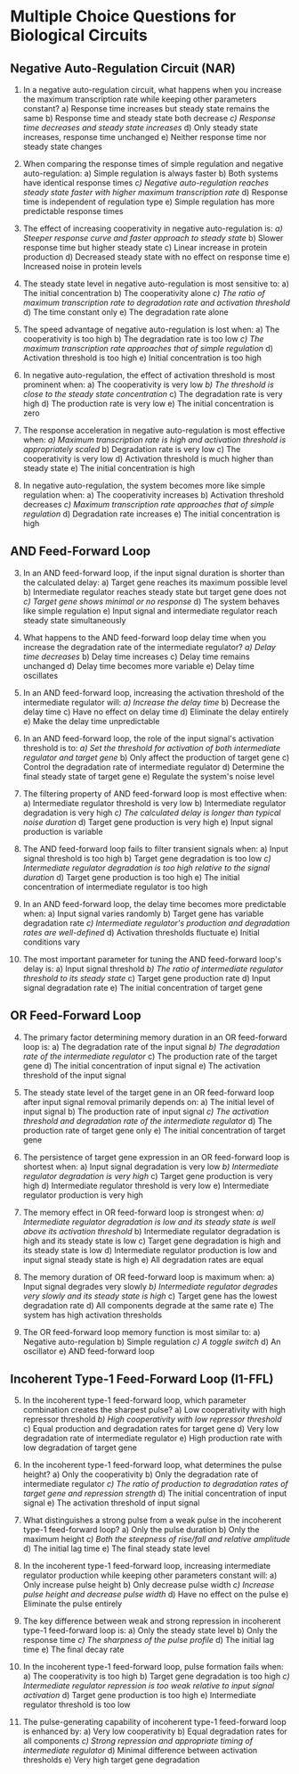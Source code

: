 # Multiple Choice Questions for Biological Circuits

## Negative Auto-Regulation Circuit (NAR)

1. In a negative auto-regulation circuit, what happens when you increase the maximum transcription rate while keeping other parameters constant?
a) Response time increases but steady state remains the same
b) Response time and steady state both decrease
*c) Response time decreases and steady state increases*
d) Only steady state increases, response time unchanged
e) Neither response time nor steady state changes

2. When comparing the response times of simple regulation and negative auto-regulation:
a) Simple regulation is always faster
b) Both systems have identical response times
*c) Negative auto-regulation reaches steady state faster with higher maximum transcription rate*
d) Response time is independent of regulation type
e) Simple regulation has more predictable response times

6. The effect of increasing cooperativity in negative auto-regulation is:
*a) Steeper response curve and faster approach to steady state*
b) Slower response time but higher steady state
c) Linear increase in protein production
d) Decreased steady state with no effect on response time
e) Increased noise in protein levels

14. The steady state level in negative auto-regulation is most sensitive to:
a) The initial concentration
b) The cooperativity alone
*c) The ratio of maximum transcription rate to degradation rate and activation threshold*
d) The time constant only
e) The degradation rate alone

18. The speed advantage of negative auto-regulation is lost when:
a) The cooperativity is too high
b) The degradation rate is too low
*c) The maximum transcription rate approaches that of simple regulation*
d) Activation threshold is too high
e) Initial concentration is too high

21. In negative auto-regulation, the effect of activation threshold is most prominent when:
a) The cooperativity is very low
*b) The threshold is close to the steady state concentration*
c) The degradation rate is very high
d) The production rate is very low
e) The initial concentration is zero

25. The response acceleration in negative auto-regulation is most effective when:
*a) Maximum transcription rate is high and activation threshold is appropriately scaled*
b) Degradation rate is very low
c) The cooperativity is very low
d) Activation threshold is much higher than steady state
e) The initial concentration is high

29. In negative auto-regulation, the system becomes more like simple regulation when:
a) The cooperativity increases
b) Activation threshold decreases
*c) Maximum transcription rate approaches that of simple regulation*
d) Degradation rate increases
e) The initial concentration is high

## AND Feed-Forward Loop

3. In an AND feed-forward loop, if the input signal duration is shorter than the calculated delay:
a) Target gene reaches its maximum possible level
b) Intermediate regulator reaches steady state but target gene does not
*c) Target gene shows minimal or no response*
d) The system behaves like simple regulation
e) Input signal and intermediate regulator reach steady state simultaneously

7. What happens to the AND feed-forward loop delay time when you increase the degradation rate of the intermediate regulator?
*a) Delay time decreases*
b) Delay time increases
c) Delay time remains unchanged
d) Delay time becomes more variable
e) Delay time oscillates

11. In an AND feed-forward loop, increasing the activation threshold of the intermediate regulator will:
*a) Increase the delay time*
b) Decrease the delay time
c) Have no effect on delay time
d) Eliminate the delay entirely
e) Make the delay time unpredictable

15. In an AND feed-forward loop, the role of the input signal's activation threshold is to:
*a) Set the threshold for activation of both intermediate regulator and target gene*
b) Only affect the production of target gene
c) Control the degradation rate of intermediate regulator
d) Determine the final steady state of target gene
e) Regulate the system's noise level

19. The filtering property of AND feed-forward loop is most effective when:
a) Intermediate regulator threshold is very low
b) Intermediate regulator degradation is very high
*c) The calculated delay is longer than typical noise duration*
d) Target gene production is very high
e) Input signal production is variable

22. The AND feed-forward loop fails to filter transient signals when:
a) Input signal threshold is too high
b) Target gene degradation is too low
*c) Intermediate regulator degradation is too high relative to the signal duration*
d) Target gene production is too high
e) The initial concentration of intermediate regulator is too high

26. In an AND feed-forward loop, the delay time becomes more predictable when:
a) Input signal varies randomly
b) Target gene has variable degradation rate
*c) Intermediate regulator's production and degradation rates are well-defined*
d) Activation thresholds fluctuate
e) Initial conditions vary

30. The most important parameter for tuning the AND feed-forward loop's delay is:
a) Input signal threshold
*b) The ratio of intermediate regulator threshold to its steady state*
c) Target gene production rate
d) Input signal degradation rate
e) The initial concentration of target gene

## OR Feed-Forward Loop

4. The primary factor determining memory duration in an OR feed-forward loop is:
a) The degradation rate of the input signal
*b) The degradation rate of the intermediate regulator*
c) The production rate of the target gene
d) The initial concentration of input signal
e) The activation threshold of the input signal

8. The steady state level of the target gene in an OR feed-forward loop after input signal removal primarily depends on:
a) The initial level of input signal
b) The production rate of input signal
*c) The activation threshold and degradation rate of the intermediate regulator*
d) The production rate of target gene only
e) The initial concentration of target gene

12. The persistence of target gene expression in an OR feed-forward loop is shortest when:
a) Input signal degradation is very low
*b) Intermediate regulator degradation is very high*
c) Target gene production is very high
d) Intermediate regulator threshold is very low
e) Intermediate regulator production is very high

16. The memory effect in OR feed-forward loop is strongest when:
*a) Intermediate regulator degradation is low and its steady state is well above its activation threshold*
b) Intermediate regulator degradation is high and its steady state is low
c) Target gene degradation is high and its steady state is low
d) Intermediate regulator production is low and input signal steady state is high
e) All degradation rates are equal

23. The memory duration of OR feed-forward loop is maximum when:
a) Input signal degrades very slowly
*b) Intermediate regulator degrades very slowly and its steady state is high*
c) Target gene has the lowest degradation rate
d) All components degrade at the same rate
e) The system has high activation thresholds

27. The OR feed-forward loop memory function is most similar to:
a) Negative auto-regulation
b) Simple regulation
*c) A toggle switch*
d) An oscillator
e) AND feed-forward loop

## Incoherent Type-1 Feed-Forward Loop (I1-FFL)

5. In the incoherent type-1 feed-forward loop, which parameter combination creates the sharpest pulse?
a) Low cooperativity with high repressor threshold
*b) High cooperativity with low repressor threshold*
c) Equal production and degradation rates for target gene
d) Very low degradation rate of intermediate regulator
e) High production rate with low degradation of target gene

9. In the incoherent type-1 feed-forward loop, what determines the pulse height?
a) Only the cooperativity
b) Only the degradation rate of intermediate regulator
*c) The ratio of production to degradation rates of target gene and repression strength*
d) The initial concentration of input signal
e) The activation threshold of input signal

13. What distinguishes a strong pulse from a weak pulse in the incoherent type-1 feed-forward loop?
a) Only the pulse duration
b) Only the maximum height
*c) Both the steepness of rise/fall and relative amplitude*
d) The initial lag time
e) The final steady state level

17. In the incoherent type-1 feed-forward loop, increasing intermediate regulator production while keeping other parameters constant will:
a) Only increase pulse height
b) Only decrease pulse width
*c) Increase pulse height and decrease pulse width*
d) Have no effect on the pulse
e) Eliminate the pulse entirely

20. The key difference between weak and strong repression in incoherent type-1 feed-forward loop is:
a) Only the steady state level
b) Only the response time
*c) The sharpness of the pulse profile*
d) The initial lag time
e) The final decay rate

24. In the incoherent type-1 feed-forward loop, pulse formation fails when:
a) The cooperativity is too high
b) Target gene degradation is too high
*c) Intermediate regulator repression is too weak relative to input signal activation*
d) Target gene production is too high
e) Intermediate regulator threshold is too low

28. The pulse-generating capability of incoherent type-1 feed-forward loop is enhanced by:
a) Very low cooperativity
b) Equal degradation rates for all components
*c) Strong repression and appropriate timing of intermediate regulator*
d) Minimal difference between activation thresholds
e) Very high target gene degradation

